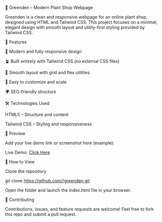 🌿 Greenden – Modern Plant Shop Webpage

Greenden is a clean and responsive webpage for an online plant shop, designed using HTML and Tailwind CSS.
This project focuses on a minimal, elegant design with smooth layout and utility-first styling provided by Tailwind CSS.

🚀 Features

🌱 Modern and fully responsive design

🪴 Built entirely with Tailwind CSS (no external CSS files)

🌼 Smooth layout with grid and flex utilities

🧩 Easy to customize and scale

🌍 SEO-friendly structure

🛠️ Technologies Used

HTML5 – Structure and content

Tailwind CSS – Styling and responsiveness

📸 Preview

Add your live demo link or screenshot here (example):

Live Demo: [Click Here]()

🧰 How to View

Clone the repository

git clone https://github.com//greenden.git


Open the folder and launch the index.html file in your browser.

🤝 Contributing

Contributions, issues, and feature requests are welcome!
Feel free to fork this repo and submit a pull request.

